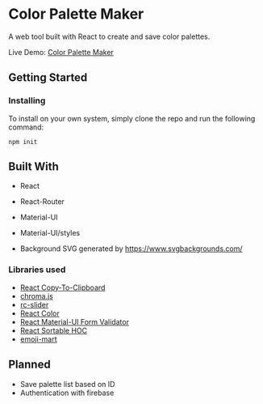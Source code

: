 # Color Palette Maker

A web tool built with React to create and save color palettes.

Live Demo: [Color Palette Maker](https://color-palette-maker.firebaseapp.com/)

## Getting Started

### Installing

To install on your own system, simply clone the repo and run the following command:

```
npm init
```

## Built With

- React
- React-Router
- Material-UI
- Material-UI/styles

- Background SVG generated by https://www.svgbackgrounds.com/

### Libraries used

- [React Copy-To-Clipboard](https://www.npmjs.com/package/react-copy-to-clipboard)
- [chroma.js](https://vis4.net/chromajs/)
- [rc-slider](https://www.npmjs.com/package/rc-slider)
- [React Color](https://casesandberg.github.io/react-color/)
- [React Material-UI Form Validator](https://www.npmjs.com/package/react-material-ui-form-validator)
- [React Sortable HOC](https://github.com/clauderic/react-sortable-hoc)
- [emoji-mart](https://missive.github.io/emoji-mart/)

## Planned

- Save palette list based on ID
- Authentication with firebase
